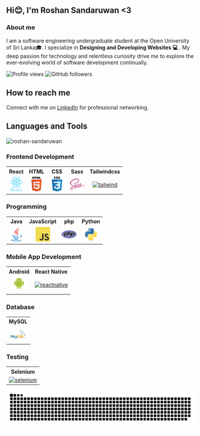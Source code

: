 ## Hi😊, I'm Roshan Sandaruwan <3

<h3>About me</h3>
<p> I am a software engineering undergraduate student at the Open University of Sri Lanka🎓. I specialize in <b>Designing and Developing Websites 💻 </b>. My deep passion for technology and relentless curiosity drive me to explore the ever-evolving world of software development continually. </p>

![Profile views](https://hits.seeyoufarm.com/api/count/incr/badge.svg?url=https://github.com/{Roshan-Sandaruwan}/{your-repo-name}&count_bg=%2379C83D&title_bg=%23555555&icon=github.svg&icon_color=%23E7E7E7&title=Profile%20Views&edge_flat=false)
![GitHub followers](https://img.shields.io/github/followers/Roshan-Sandaruwan?style=flat&logo=GitHub&color=rgb(254,1,136))

## How to reach me
Connect with me on [LinkedIn](https://www.linkedin.com/in/roshan-sandaruwan/) for professional networking.
 

<!-- [Top Langs](https://github-readme-stats.vercel.app/api/top-langs/?username=Roshan-Sandaruwan&layout=compact) -->

## Languages and Tools

<p><img align="center" src="https://github-readme-stats.vercel.app/api/top-langs?username=roshan-sandaruwan&show_icons=true&locale=en&layout=compact&theme=tokyonight" alt="roshan-sandaruwan" /></p>

<h3>Frontend Development</h3>

<table>
 <tr>
  <th>React</th>
  <th>HTML</th>
  <th>CSS</th>
  <th>Sass</th>
  <th>Tailwindcss</th>
 </tr>
 <tr>
   <td><a href="https://reactjs.org/" target="_blank" rel="noreferrer"> <img src="https://raw.githubusercontent.com/devicons/devicon/master/icons/react/react-original-wordmark.svg" alt="react" width="40" height="40"/> </a>
  </td>
   <td align = "center"><a href="https://www.w3.org/html/" target="_blank" rel="noreferrer"> <img src="https://raw.githubusercontent.com/devicons/devicon/master/icons/html5/html5-original-wordmark.svg" alt="html5" width="40" height="40"/> </a></td>
   <td align = "center"><a href="https://www.w3schools.com/css/" target="_blank" rel="noreferrer"> <img src="https://raw.githubusercontent.com/devicons/devicon/master/icons/css3/css3-original-wordmark.svg" alt="css3" width="40" height="40"/> </a></td>
   <td align = "center"> <a href="https://sass-lang.com" target="_blank" rel="noreferrer"> <img src="https://raw.githubusercontent.com/devicons/devicon/master/icons/sass/sass-original.svg" alt="sass" width="40" height="40"/> </a> </td>
   <td align = "center" ><a href="https://tailwindcss.com/" target="_blank" rel="noreferrer"> <img src="https://www.vectorlogo.zone/logos/tailwindcss/tailwindcss-icon.svg" alt="tailwind" width="40" height="40"/> </a></td>
 </tr>
</table>

<h3>Programming</h3>

<table>
 <tr>
  <th>Java</th>
  <th>JavaScript</th>
  <th>php</th>
  <th>Python</th>
 </tr>
 <tr>
  <td align = "center"><a href="https://www.java.com" target="_blank" rel="noreferrer"> <img src="https://raw.githubusercontent.com/devicons/devicon/master/icons/java/java-original.svg" alt="java" width="40" height="40"/> </a> </td>
  <td align = "center" ><a href="https://developer.mozilla.org/en-US/docs/Web/JavaScript" target="_blank" rel="noreferrer"> <img src="https://raw.githubusercontent.com/devicons/devicon/master/icons/javascript/javascript-original.svg" alt="javascript" width="40" height="40"/> </a></td>
  <td align = "center"> <a href="https://www.php.net" target="_blank" rel="noreferrer"> <img src="https://raw.githubusercontent.com/devicons/devicon/master/icons/php/php-original.svg" alt="php" width="40" height="40"/> </a></td>
 <td align = "center"> <a href="https://www.python.org" target="_blank" rel="noreferrer"> <img src="https://raw.githubusercontent.com/devicons/devicon/master/icons/python/python-original.svg" alt="python" width="40" height="40"/> </a></td>
 </tr>
</table>

<h3>Mobile App Development</h3>

<table>
 <tr>
  <th>Android</th>
  <th>React Native</th>
 </tr>
 
 <tr>
  <td align = "center" ><a href="https://developer.android.com" target="_blank" rel="noreferrer"> <img src="https://raw.githubusercontent.com/devicons/devicon/master/icons/android/android-original-wordmark.svg" alt="android" width="40" height="40"/> </a></td>
  <td  align = "center"><a href="https://reactnative.dev/" target="_blank" rel="noreferrer"> <img src="https://reactnative.dev/img/header_logo.svg" alt="reactnative" width="40" height="40"/> </a></td>
 </tr>
</table>

<h3>Database</h3>

<table>
 <tr>
  <th>MySQL</th>
 </tr>

 <tr>
  <td align = "center"><a href="https://www.mysql.com/" target="_blank" rel="noreferrer"> <img src="https://raw.githubusercontent.com/devicons/devicon/master/icons/mysql/mysql-original-wordmark.svg" alt="mysql" width="40" height="40"/> </a></td>
 </tr>
</table>

<h3>Testing</h3>

<table>
 <tr>
  <th>Selenium</th>
 </tr>
 <tr>
  <td align = "center"><a href="https://www.selenium.dev" target="_blank" rel="noreferrer"> <img src="https://raw.githubusercontent.com/detain/svg-logos/780f25886640cef088af994181646db2f6b1a3f8/svg/selenium-logo.svg" alt="selenium" width="40" height="40"/> </a></td>
 </tr>
</table>

 
![Snake animation](https://raw.githubusercontent.com/Roshan-Sandaruwan/Roshan-Sandaruwan/output/github-contribution-grid-snake-dark.svg)














<!--

**Roshan-Sandaruwan/Roshan-Sandaruwan** is a ✨ _special_ ✨ repository because its `README.md` (this file) appears on your GitHub profile.

Here are some ideas to get you started:

- 🔭 I’m currently working on ...
- 🌱 I’m currently learning ...
- 👯 I’m looking to collaborate on ...
- 🤔 I’m looking for help with ...
- 💬 Ask me about ...
- 📫 How to reach me: ...
- 😄 Pronouns: ...
- ⚡ Fun fact: ...

-->
